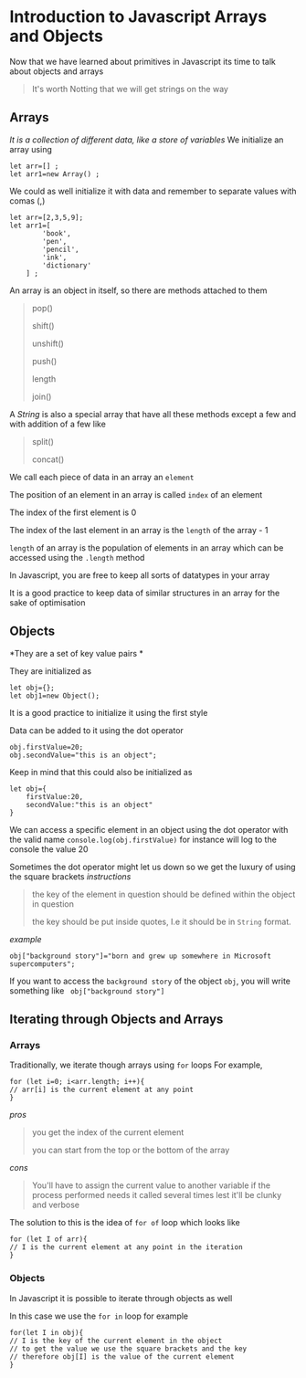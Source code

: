 # Introduction to Javascript Arrays and Objects
Now that we have learned about primitives in Javascript its time to talk about objects and arrays
> It's worth Notting that we will get strings on the way
>
## Arrays
*It is a collection of different data, like a store of variables*
We initialize an array using

``` 
let arr=[] ;
let arr1=new Array() ;
```
We could as well initialize it with data and remember to separate values with  comas (,)
```
let arr=[2,3,5,9];
let arr1=[
        'book', 
        'pen', 
        'pencil', 
        'ink', 
        'dictionary' 
    ] ;
```
An array is an object in itself, so there are methods attached to them
>pop()
>
>shift()
>
>unshift()
>
>push()
>
>length
>
>join()
>
A *String* is also a special array that have all these methods except a few and with addition of a few like
>split()
>
>concat()
>
We call each piece of data in an array an ` element `

The position of an element in an array is called ` index ` of an element

The index of the first element is 0

The index of the last element in an array is the ` length ` of the array - 1

` length ` of an array is the population of elements in an array which can be accessed using the ` .length ` method

In Javascript, you are free to keep all sorts of datatypes in your array 

It is a good practice to keep data of similar structures in an array for the sake of optimisation
 
## Objects
*They are a set of key value pairs *

They are initialized as 
```
let obj={};
let obj1=new Object();
```
It is a good practice to initialize it using the first style

Data can be added to it using the dot operator
```
obj.firstValue=20;
obj.secondValue="this is an object";
```

Keep in mind that this could also be initialized as
```
let obj={
    firstValue:20,
    secondValue:"this is an object"
}
```
We can access a specific element in an object using the dot operator with the valid name
` console.log(obj.firstValue) ` for instance will log to the console the value 20

Sometimes the dot operator might let us down so we get the luxury of using the square brackets 
*instructions*
> the key of the element in question should be defined within the object in question 
>
> the key should be put inside quotes, I.e it should be in ` String ` format.
>
*example*
```
obj["background story"]="born and grew up somewhere in Microsoft supercomputers";
```
If you want to access the ` background story ` of the object ` obj `, you will write something like ` obj["background story"]`

## Iterating through Objects and Arrays 
### Arrays
Traditionally, we iterate though arrays using ` for ` loops
For example,
```
for (let i=0; i<arr.length; i++){
// arr[i] is the current element at any point 
}
```
*pros*
>you get the index of the current element
>
>you can start from the top or the bottom of the array 
>
*cons*
>You'll have to assign the current value to another variable if the process performed needs it called several times lest it'll be clunky and verbose 
>
The solution to this is the idea of ` for of ` loop which looks like
```
for (let I of arr){
// I is the current element at any point in the iteration
}
```

### Objects
In Javascript it is possible to iterate through objects as well

In this case we use the ` for in ` loop for example
``` 
for(let I in obj){
// I is the key of the current element in the object
// to get the value we use the square brackets and the key
// therefore obj[I] is the value of the current element
}
```
